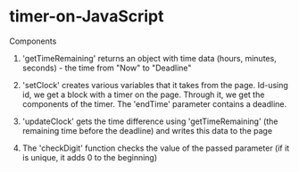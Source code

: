 # timer-on-JavaScript

Сomponents

1. 'getTimeRemaining' returns an object with time data (hours, minutes, seconds) - the time from "Now" to "Deadline"

2. 'setСlock' creates various variables that it takes from the page. Id-using id, we get a block with a timer on the page. Through it, we get the components of the timer. The 'endTime' parameter contains a deadline.

3. 'updateClock' gets the time difference using 'getTimeRemaining' (the remaining time before the deadline) and writes this data to the page

4. The 'checkDigit' function checks the value of the passed parameter (if it is unique, it adds 0 to the beginning)
